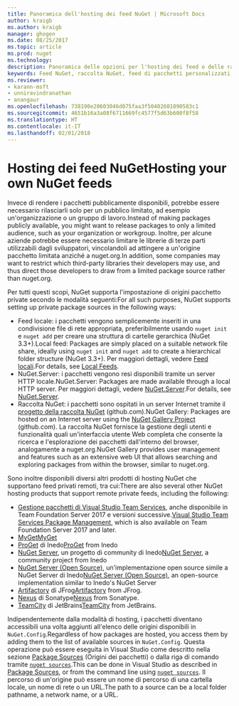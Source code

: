 ```yaml
---
title: Panoramica dell'hosting dei feed NuGet | Microsoft Docs
author: kraigb
ms.author: kraigb
manager: ghogen
ms.date: 08/25/2017
ms.topic: article
ms.prod: nuget
ms.technology: 
description: Panoramica delle opzioni per l'hosting dei feed o delle raccolte di pacchetti NuGet localmente o in remoto.
keywords: Feed NuGet, raccolta NuGet, feed di pacchetti personalizzati, NuGet.Server
ms.reviewer:
- karann-msft
- unniravindranathan
- anangaur
ms.openlocfilehash: 738190e20603046d075faa3f50402601890583c1
ms.sourcegitcommit: 4651b16a3a08f6711669fc4577f5d63b600f8f58
ms.translationtype: HT
ms.contentlocale: it-IT
ms.lasthandoff: 02/01/2018
---
```

# <a name="hosting-your-own-nuget-feeds"></a><span data-ttu-id="d4004-104">Hosting dei feed NuGet</span><span class="sxs-lookup"><span data-stu-id="d4004-104">Hosting your own NuGet feeds</span></span>

<span data-ttu-id="d4004-105">Invece di rendere i pacchetti pubblicamente disponibili, potrebbe essere necessario rilasciarli solo per un pubblico limitato, ad esempio un'organizzazione o un gruppo di lavoro.</span><span class="sxs-lookup"><span data-stu-id="d4004-105">Instead of making packages publicly available, you might want to release packages to only a limited audience, such as your organization or workgroup.</span></span> <span data-ttu-id="d4004-106">Inoltre, per alcune aziende potrebbe essere necessario limitare le librerie di terze parti utilizzabili dagli sviluppatori, vincolandoli ad attingere a un'origine pacchetto limitata anziché a nuget.org.</span><span class="sxs-lookup"><span data-stu-id="d4004-106">In addition, some companies may want to restrict which third-party libraries their developers may use, and thus direct those developers to draw from a limited package source rather than nuget.org.</span></span>

<span data-ttu-id="d4004-107">Per tutti questi scopi, NuGet supporta l'impostazione di origini pacchetto private secondo le modalità seguenti:</span><span class="sxs-lookup"><span data-stu-id="d4004-107">For all such purposes, NuGet supports setting up private package sources in the following ways:</span></span>

- <span data-ttu-id="d4004-108">Feed locale: i pacchetti vengono semplicemente inseriti in una condivisione file di rete appropriata, preferibilmente usando `nuget init` e `nuget add` per creare una struttura di cartelle gerarchica (NuGet 3.3+).</span><span class="sxs-lookup"><span data-stu-id="d4004-108">Local feed: Packages are simply placed on a suitable network file share, ideally using `nuget init` and `nuget add` to create a hierarchical folder structure (NuGet 3.3+).</span></span> <span data-ttu-id="d4004-109">Per maggiori dettagli, vedere [Feed locali](../hosting-packages/local-feeds.md).</span><span class="sxs-lookup"><span data-stu-id="d4004-109">For details, see [Local Feeds](../hosting-packages/local-feeds.md).</span></span>
- <span data-ttu-id="d4004-110">NuGet.Server: i pacchetti vengono resi disponibili tramite un server HTTP locale.</span><span class="sxs-lookup"><span data-stu-id="d4004-110">NuGet.Server: Packages are made available through a local HTTP server.</span></span> <span data-ttu-id="d4004-111">Per maggiori dettagli, vedere [NuGet.Server](../hosting-packages/nuget-server.md).</span><span class="sxs-lookup"><span data-stu-id="d4004-111">For details, see [NuGet.Server](../hosting-packages/nuget-server.md).</span></span>
- <span data-ttu-id="d4004-112">Raccolta NuGet: i pacchetti sono ospitati in un server Internet tramite il [progetto della raccolta NuGet](https://github.com/NuGet/NuGetGallery#build-and-run-the-gallery-in-arbitrary-number-easy-steps) (github.com).</span><span class="sxs-lookup"><span data-stu-id="d4004-112">NuGet Gallery: Packages are hosted on an Internet server using the [NuGet Gallery Project](https://github.com/NuGet/NuGetGallery#build-and-run-the-gallery-in-arbitrary-number-easy-steps) (github.com).</span></span> <span data-ttu-id="d4004-113">La raccolta NuGet fornisce la gestione degli utenti e funzionalità quali un'interfaccia utente Web completa che consente la ricerca e l'esplorazione dei pacchetti dall'interno del browser, analogamente a nuget.org.</span><span class="sxs-lookup"><span data-stu-id="d4004-113">NuGet Gallery provides user management and features such as an extensive web UI that allows searching and exploring packages from within the browser, similar to nuget.org.</span></span>

<span data-ttu-id="d4004-114">Sono inoltre disponibili diversi altri prodotti di hosting NuGet che supportano feed privati remoti, tra cui:</span><span class="sxs-lookup"><span data-stu-id="d4004-114">There are also several other NuGet hosting products that support remote private feeds, including the following:</span></span>

- <span data-ttu-id="d4004-115">[Gestione pacchetti di Visual Studio Team Services](https://www.visualstudio.com/docs/package/nuget/publish), anche disponibile in Team Foundation Server 2017 e versioni successive.</span><span class="sxs-lookup"><span data-stu-id="d4004-115">[Visual Studio Team Services Package Management](https://www.visualstudio.com/docs/package/nuget/publish), which is also available on Team Foundation Server 2017 and later.</span></span>
- [<span data-ttu-id="d4004-116">MyGet</span><span class="sxs-lookup"><span data-stu-id="d4004-116">MyGet</span></span>](http://myget.org)
- <span data-ttu-id="d4004-117">[ProGet](http://inedo.com/proget) di Inedo</span><span class="sxs-lookup"><span data-stu-id="d4004-117">[ProGet](http://inedo.com/proget) from Inedo</span></span>
- <span data-ttu-id="d4004-118">[NuGet Server](http://nugetserver.net/), un progetto di community di Inedo</span><span class="sxs-lookup"><span data-stu-id="d4004-118">[NuGet Server](http://nugetserver.net/), a community project from Inedo</span></span>
- <span data-ttu-id="d4004-119">[NuGet Server (Open Source)](http://nuget-server.net), un'implementazione open source simile a NuGet Server di Inedo</span><span class="sxs-lookup"><span data-stu-id="d4004-119">[NuGet Server (Open Source)](http://nuget-server.net), an open-source implementation similar to Inedo's NuGet Server</span></span>
- <span data-ttu-id="d4004-120">[Artifactory](https://www.jfrog.com/artifactory/) di JFrog</span><span class="sxs-lookup"><span data-stu-id="d4004-120">[Artifactory](https://www.jfrog.com/artifactory/) from JFrog.</span></span>
- <span data-ttu-id="d4004-121">[Nexus](http://www.sonatype.org/nexus/) di Sonatype</span><span class="sxs-lookup"><span data-stu-id="d4004-121">[Nexus](http://www.sonatype.org/nexus/) from Sonatype.</span></span>
- <span data-ttu-id="d4004-122">[TeamCity](https://www.jetbrains.com/teamcity/) di JetBrains</span><span class="sxs-lookup"><span data-stu-id="d4004-122">[TeamCity](https://www.jetbrains.com/teamcity/) from JetBrains.</span></span>

<span data-ttu-id="d4004-123">Indipendentemente dalla modalità di hosting, i pacchetti diventano accessibili una volta aggiunti all'elenco delle origini disponibili in `NuGet.Config`.</span><span class="sxs-lookup"><span data-stu-id="d4004-123">Regardless of how packages are hosted, you access them by adding them to the list of available sources in `NuGet.Config`.</span></span> <span data-ttu-id="d4004-124">Questa operazione può essere eseguita in Visual Studio come descritto nella sezione [Package Sources](../tools/package-manager-ui.md#package-sources) (Origini dei pacchetti) o dalla riga di comando tramite [`nuget sources`](../tools/cli-ref-sources.md).</span><span class="sxs-lookup"><span data-stu-id="d4004-124">This can be done in Visual Studio as described in [Package Sources](../tools/package-manager-ui.md#package-sources), or from the command line using [`nuget sources`](../tools/cli-ref-sources.md).</span></span> <span data-ttu-id="d4004-125">Il percorso di un'origine può essere un nome di percorso di una cartella locale, un nome di rete o un URL.</span><span class="sxs-lookup"><span data-stu-id="d4004-125">The path to a source can be a local folder pathname, a network name, or a URL.</span></span>
